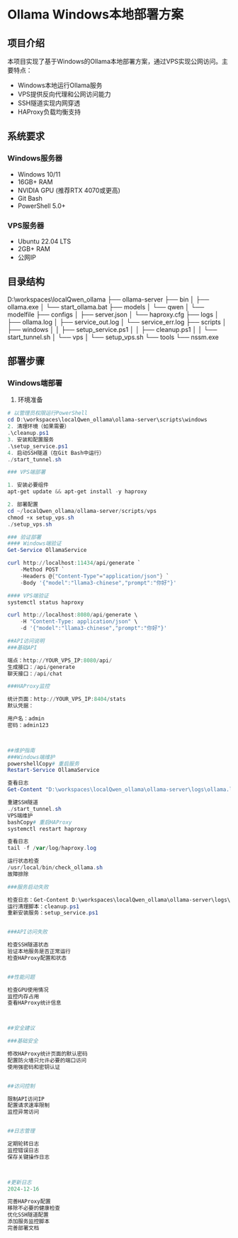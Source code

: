 # Ollama Windows本地部署方案

## 项目介绍
本项目实现了基于Windows的Ollama本地部署方案，通过VPS实现公网访问。主要特点：
- Windows本地运行Ollama服务
- VPS提供反向代理和公网访问能力
- SSH隧道实现内网穿透
- HAProxy负载均衡支持

## 系统要求

### Windows服务器
- Windows 10/11
- 16GB+ RAM
- NVIDIA GPU (推荐RTX 4070或更高)
- Git Bash
- PowerShell 5.0+

### VPS服务器
- Ubuntu 22.04 LTS
- 2GB+ RAM
- 公网IP

## 目录结构
D:\workspaces\localQwen_ollama
├── ollama-server
├── bin
│   ├── ollama.exe
│   └── start_ollama.bat
├── models
│   └── qwen
│       └── modelfile
├── configs
│   ├── server.json
│   └── haproxy.cfg
├── logs
│   ├── ollama.log
│   ├── service_out.log
│   └── service_err.log
├── scripts
│   ├── windows
│   │   ├── setup_service.ps1
│   │   ├── cleanup.ps1
│   │   └── start_tunnel.sh
│   └── vps
│       └── setup_vps.sh
└── tools
└── nssm.exe
## 部署步骤

### Windows端部署

1. 环境准备
```powershell
# 以管理员权限运行PowerShell
cd D:\workspaces\localQwen_ollama\ollama-server\scripts\windows
2. 清理环境（如果需要）
.\cleanup.ps1
3. 安装和配置服务
.\setup_service.ps1
4. 启动SSH隧道（在Git Bash中运行）
./start_tunnel.sh

### VPS端部署

1. 安装必要组件
apt-get update && apt-get install -y haproxy

2. 部署配置
cd ~/localQwen_ollama/ollama-server/scripts/vps
chmod +x setup_vps.sh
./setup_vps.sh

### 验证部署
#### Windows端验证
Get-Service OllamaService

curl http://localhost:11434/api/generate `
    -Method POST `
    -Headers @{"Content-Type"="application/json"} `
    -Body '{"model":"llama3-chinese","prompt":"你好"}'

#### VPS端验证
systemctl status haproxy

curl http://localhost:8080/api/generate \
    -H "Content-Type: application/json" \
    -d '{"model":"llama3-chinese","prompt":"你好"}'

##API访问说明
###基础API

端点：http://YOUR_VPS_IP:8080/api/
生成接口：/api/generate
聊天接口：/api/chat

###HAProxy监控

统计页面：http://YOUR_VPS_IP:8404/stats
默认凭据：

用户名：admin
密码：admin123



##维护指南
###Windows端维护
powershellCopy# 重启服务
Restart-Service OllamaService

查看日志
Get-Content "D:\workspaces\localQwen_ollama\ollama-server\logs\ollama.log" -Tail 100

重建SSH隧道
./start_tunnel.sh
VPS端维护
bashCopy# 重启HAProxy
systemctl restart haproxy

查看日志
tail -f /var/log/haproxy.log

运行状态检查
/usr/local/bin/check_ollama.sh
故障排除

###服务启动失败

检查日志：Get-Content D:\workspaces\localQwen_ollama\ollama-server\logs\ollama.log
运行清理脚本：cleanup.ps1
重新安装服务：setup_service.ps1


###API访问失败

检查SSH隧道状态
验证本地服务是否正常运行
检查HAProxy配置和状态


##性能问题

检查GPU使用情况
监控内存占用
查看HAProxy统计信息



##安全建议

###基础安全

修改HAProxy统计页面的默认密码
配置防火墙只允许必要的端口访问
使用强密码和密钥认证


##访问控制

限制API访问IP
配置请求速率限制
监控异常访问


##日志管理

定期轮转日志
监控错误日志
保存关键操作日志



#更新日志
2024-12-16

完善HAProxy配置
移除不必要的健康检查
优化SSH隧道配置
添加服务监控脚本
完善部署文档
